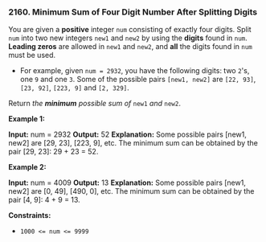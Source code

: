 ### 2160\. Minimum Sum of Four Digit Number After Splitting Digits

You are given a **positive** integer `num` consisting of exactly four digits. Split `num` into two new integers `new1` and `new2` by using the **digits** found in `num`. **Leading zeros** are allowed in `new1` and `new2`, and **all** the digits found in `num` must be used.

*   For example, given `num = 2932`, you have the following digits: two `2`'s, one `9` and one `3`. Some of the possible pairs `[new1, new2]` are `[22, 93]`, `[23, 92]`, `[223, 9]` and `[2, 329]`.

Return _the **minimum** possible sum of_ `new1` _and_ `new2`.

**Example 1:**

**Input:** num = 2932
**Output:** 52
**Explanation:** Some possible pairs \[new1, new2\] are \[29, 23\], \[223, 9\], etc.
The minimum sum can be obtained by the pair \[29, 23\]: 29 + 23 = 52.

**Example 2:**

**Input:** num = 4009
**Output:** 13
**Explanation:** Some possible pairs \[new1, new2\] are \[0, 49\], \[490, 0\], etc. 
The minimum sum can be obtained by the pair \[4, 9\]: 4 + 9 = 13.

**Constraints:**

*   `1000 <= num <= 9999`
